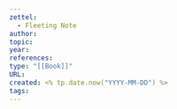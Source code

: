 ```yaml
---
zettel:
  - Fleeting Note
author: 
topic: 
year: 
references: 
type: "[[Book]]"
URL: 
created: <% tp.date.now("YYYY-MM-DD") %>
tags:
---
```

